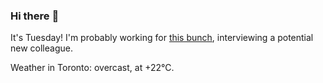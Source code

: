 ### Hi there :wave:

It's Tuesday! I'm probably working for [this bunch](https://github.com/kohofinancial), interviewing a potential new colleague.

Weather in Toronto: overcast, at +22°C.

